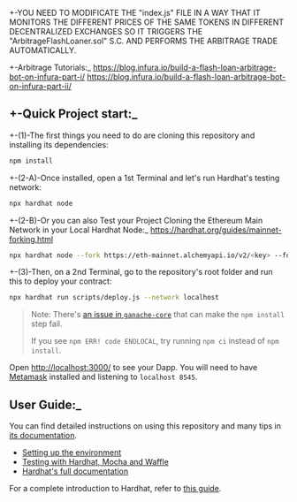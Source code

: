 +-YOU NEED TO MODIFICATE THE "index.js" FILE IN A WAY THAT IT MONITORS THE DIFFERENT PRICES OF THE SAME TOKENS IN DIFFERENT DECENTRALIZED EXCHANGES SO IT TRIGGERS THE "ArbitrageFlashLoaner.sol" S.C. AND PERFORMS THE ARBITRAGE TRADE AUTOMATICALLY.

+-Arbitrage Tutorials:\_ https://blog.infura.io/build-a-flash-loan-arbitrage-bot-on-infura-part-i/
https://blog.infura.io/build-a-flash-loan-arbitrage-bot-on-infura-part-ii/

## +-Quick Project start:\_

+-(1)-The first things you need to do are cloning this repository and installing its
dependencies:

```sh
npm install
```

+-(2-A)-Once installed, open a 1st Terminal and let's run Hardhat's testing network:

```sh
npx hardhat node
```

+-(2-B)-Or you can also Test your Project Cloning the Ethereum Main Network in your Local Hardhat Node:\_
https://hardhat.org/guides/mainnet-forking.html

```sh
npx hardhat node --fork https://eth-mainnet.alchemyapi.io/v2/<key> --fork-block-number 12610259
```

+-(3)-Then, on a 2nd Terminal, go to the repository's root folder and run this to
deploy your contract:

```sh
npx hardhat run scripts/deploy.js --network localhost
```

> Note: There's [an issue in `ganache-core`](https://github.com/trufflesuite/ganache-core/issues/650) that can make the `npm install` step fail.
>
> If you see `npm ERR! code ENOLOCAL`, try running `npm ci` instead of `npm install`.

Open [http://localhost:3000/](http://localhost:3000/) to see your Dapp. You will
need to have [Metamask](https://metamask.io) installed and listening to
`localhost 8545`.

## User Guide:\_

You can find detailed instructions on using this repository and many tips in [its documentation](https://hardhat.org/tutorial).

- [Setting up the environment](https://hardhat.org/tutorial/setting-up-the-environment.html)
- [Testing with Hardhat, Mocha and Waffle](https://hardhat.org/tutorial/testing-contracts.html)
- [Hardhat's full documentation](https://hardhat.org/getting-started/)

For a complete introduction to Hardhat, refer to [this guide](https://hardhat.org/getting-started/#overview).